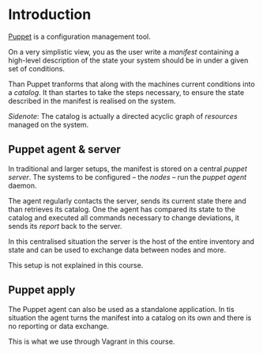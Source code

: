 # Introduction

[Puppet](https://puppet.com/) is a configuration management tool.


On a very simplistic view, you as the user write a *manifest* containing a high-level description of the state your system should be in under a given set of conditions.

Than Puppet tranforms that along with the machines current conditions into a *catalog*.
It than startes to take the steps necessary, to ensure the state described in the manifest is realised on the system.

*Sidenote*: The catalog is actually a directed acyclic graph of *resources* managed on the system.


## Puppet agent & server

In traditional and larger setups, the manifest is stored on a central *puppet server*.
The systems to be configured – the *nodes* – run the *puppet agent* daemon.

The agent regularly contacts the server, sends its current state there and than retrieves its catalog.
One the agent has compared its state to the catalog and executed all commands necessary to change deviations, it sends its *report* back to the server.

In this centralised situation the server is the host of the entire inventory and state and can be used to exchange data between nodes and more.

This setup is not explained in this course.

## Puppet apply

The Puppet agent can also be used as a standalone application.
In tis situation the agent turns the manifest into a catalog on its own and there is no reporting or data exchange.

This is what we use through Vagrant in this course.



